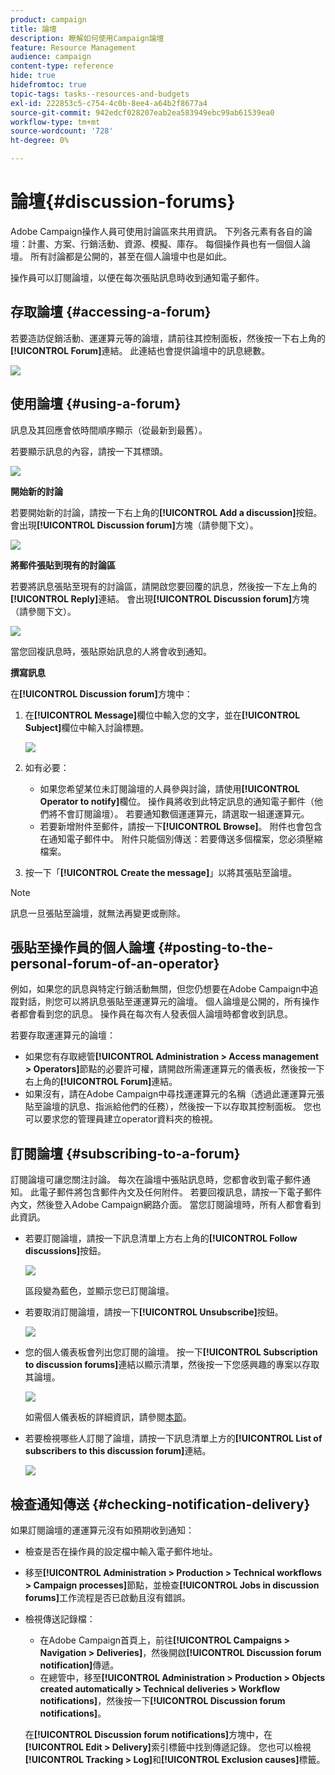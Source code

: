 ```yaml
---
product: campaign
title: 論壇
description: 瞭解如何使用Campaign論壇
feature: Resource Management
audience: campaign
content-type: reference
hide: true
hidefromtoc: true
topic-tags: tasks--resources-and-budgets
exl-id: 222853c5-c754-4c0b-8ee4-a64b2f8677a4
source-git-commit: 942edcf028207eab2ea583949ebc99ab61539ea0
workflow-type: tm+mt
source-wordcount: '728'
ht-degree: 0%

---
```


# 論壇{#discussion-forums}



Adobe Campaign操作人員可使用討論區來共用資訊。 下列各元素有各自的論壇：計畫、方案、行銷活動、資源、模擬、庫存。 每個操作員也有一個個人論壇。 所有討論都是公開的，甚至在個人論壇中也是如此。

操作員可以訂閱論壇，以便在每次張貼訊息時收到通知電子郵件。

## 存取論壇 {#accessing-a-forum}

若要造訪促銷活動、運運算元等的論壇，請前往其控制面板，然後按一下右上角的&#x200B;**[!UICONTROL Forum]**&#x200B;連結。 此連結也會提供論壇中的訊息總數。

![](assets/mrm_forum_access_link.png)

## 使用論壇 {#using-a-forum}

訊息及其回應會依時間順序顯示（從最新到最舊）。

若要顯示訊息的內容，請按一下其標頭。

![](assets/mrm_forum_expand_msg.png)

**開始新的討論**

若要開始新的討論，請按一下右上角的&#x200B;**[!UICONTROL Add a discussion]**&#x200B;按鈕。 會出現&#x200B;**[!UICONTROL Discussion forum]**&#x200B;方塊（請參閱下文）。

![](assets/mrm_forum_new_thread.png)

**將郵件張貼到現有的討論區**

若要將訊息張貼至現有的討論區，請開啟您要回覆的訊息，然後按一下左上角的&#x200B;**[!UICONTROL Reply]**&#x200B;連結。 會出現&#x200B;**[!UICONTROL Discussion forum]**&#x200B;方塊（請參閱下文）。

![](assets/mrm_forum_answer_msg.png)

當您回複訊息時，張貼原始訊息的人將會收到通知。

**撰寫訊息**

在&#x200B;**[!UICONTROL Discussion forum]**&#x200B;方塊中：

1. 在&#x200B;**[!UICONTROL Message]**&#x200B;欄位中輸入您的文字，並在&#x200B;**[!UICONTROL Subject]**&#x200B;欄位中輸入討論標題。

   ![](assets/mrm_forum_edit_msg.png)

1. 如有必要：

   * 如果您希望某位未訂閱論壇的人員參與討論，請使用&#x200B;**[!UICONTROL Operator to notify]**&#x200B;欄位。 操作員將收到此特定訊息的通知電子郵件（他們將不會訂閱論壇）。 若要通知數個運運算元，請選取一組運運算元。
   * 若要新增附件至郵件，請按一下&#x200B;**[!UICONTROL Browse]**。 附件也會包含在通知電子郵件中。 附件只能個別傳送：若要傳送多個檔案，您必須壓縮檔案。

1. 按一下「**[!UICONTROL Create the message]**」以將其張貼至論壇。

>[!NOTE]
>
>訊息一旦張貼至論壇，就無法再變更或刪除。

## 張貼至操作員的個人論壇 {#posting-to-the-personal-forum-of-an-operator}

例如，如果您的訊息與特定行銷活動無關，但您仍想要在Adobe Campaign中追蹤對話，則您可以將訊息張貼至運運算元的論壇。 個人論壇是公開的，所有操作者都會看到您的訊息。 操作員在每次有人發表個人論壇時都會收到訊息。

若要存取運運算元的論壇：

* 如果您有存取總管&#x200B;**[!UICONTROL Administration > Access management > Operators]**&#x200B;節點的必要許可權，請開啟所需運運算元的儀表板，然後按一下右上角的&#x200B;**[!UICONTROL Forum]**&#x200B;連結。
* 如果沒有，請在Adobe Campaign中尋找運運算元的名稱（透過此運運算元張貼至論壇的訊息、指派給他們的任務），然後按一下以存取其控制面板。 您也可以要求您的管理員建立operator資料夾的檢視。

## 訂閱論壇 {#subscribing-to-a-forum}

訂閱論壇可讓您關注討論。 每次在論壇中張貼訊息時，您都會收到電子郵件通知。 此電子郵件將包含郵件內文及任何附件。 若要回複訊息，請按一下電子郵件內文，然後登入Adobe Campaign網路介面。 當您訂閱論壇時，所有人都會看到此資訊。

* 若要訂閱論壇，請按一下訊息清單上方右上角的&#x200B;**[!UICONTROL Follow discussions]**&#x200B;按鈕。

  ![](assets/mrm_forum_subscribe.png)

  區段變為藍色，並顯示您已訂閱論壇。

* 若要取消訂閱論壇，請按一下&#x200B;**[!UICONTROL Unsubscribe]**&#x200B;按鈕。

  ![](assets/mrm_forum_unsubscribe.png)

* 您的個人儀表板會列出您訂閱的論壇。 按一下&#x200B;**[!UICONTROL Subscription to discussion forums]**&#x200B;連結以顯示清單，然後按一下您感興趣的專案以存取其論壇。

  ![](assets/platform_dashboard_operator_subscr_forums.png)

  如需個人儀表板的詳細資訊，請參閱[本節](../../platform/using/access-management-operators.md)。

* 若要檢視哪些人訂閱了論壇，請按一下訊息清單上方的&#x200B;**[!UICONTROL List of subscribers to this discussion forum]**&#x200B;連結。

  ![](assets/mrm_forum_subscribers.png)

## 檢查通知傳送 {#checking-notification-delivery}

如果訂閱論壇的運運算元沒有如預期收到通知：

* 檢查是否在操作員的設定檔中輸入電子郵件地址。
* 移至&#x200B;**[!UICONTROL Administration > Production > Technical workflows > Campaign processes]**&#x200B;節點，並檢查&#x200B;**[!UICONTROL Jobs in discussion forums]**&#x200B;工作流程是否已啟動且沒有錯誤。
* 檢視傳送記錄檔：

   * 在Adobe Campaign首頁上，前往&#x200B;**[!UICONTROL Campaigns > Navigation > Deliveries]**，然後開啟&#x200B;**[!UICONTROL Discussion forum notification]**&#x200B;傳遞。
   * 在總管中，移至&#x200B;**[!UICONTROL Administration > Production > Objects created automatically > Technical deliveries > Workflow notifications]**，然後按一下&#x200B;**[!UICONTROL Discussion forum notifications]**。

  在&#x200B;**[!UICONTROL Discussion forum notifications]**&#x200B;方塊中，在&#x200B;**[!UICONTROL Edit > Delivery]**&#x200B;索引標籤中找到傳遞記錄。 您也可以檢視&#x200B;**[!UICONTROL Tracking > Log]**&#x200B;和&#x200B;**[!UICONTROL Exclusion causes]**&#x200B;標籤。
